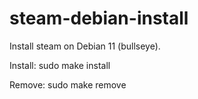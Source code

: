 # steam-debian-install
Install steam on Debian 11 (bullseye).

Install:
	sudo make install

Remove:
	sudo make remove
